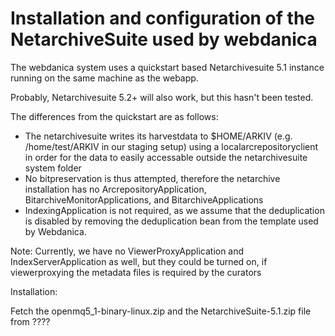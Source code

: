 # Installation and configuration of the NetarchiveSuite used by webdanica

The webdanica system uses a quickstart based Netarchivesuite 5.1 instance running on the same machine as the webapp.

Probably, Netarchivesuite 5.2+ will also work, but this hasn't been tested.

The differences from the quickstart are as follows: 
 * The netarchivesuite writes its harvestdata to $HOME/ARKIV (e.g. /home/test/ARKIV in our staging setup) using a localarcrepositoryclient in order for the data to easily accessable outside the netarchivesuite system folder
 * No bitpreservation is thus attempted, therefore the netarchive installation has no ArcrepositoryApplication, BitarchiveMonitorApplications, and BitarchiveApplications
 * IndexingApplication is not required, as we assume that the deduplication is disabled by removing the deduplication bean from the template used by Webdanica.

Note: Currently, we have no ViewerProxyApplication and IndexServerApplication as well, but they could be turned on, if viewerproxying the metadata files is required by the curators


Installation:

Fetch the openmq5_1-binary-linux.zip and the NetarchiveSuite-5.1.zip file from ????


